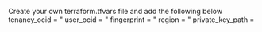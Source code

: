 Create your own terraform.tfvars file and add the following below
tenancy_ocid     = "
user_ocid        = "
fingerprint      = "
region           = "
private_key_path = 
